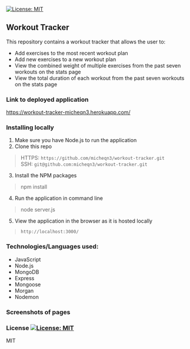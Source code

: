 [![License: MIT](https://img.shields.io/badge/License-MIT-yellow.svg)](https://opensource.org/licenses/MIT)
## Workout Tracker

This repository contains a workout tracker that allows the user to:

- Add exercises to the most recent workout plan
- Add new exercises to a new workout plan
- View the combined weight of multiple exercises from the past seven workouts on the stats page
- View the total duration of each workout from the past seven workouts on the stats page

### Link to deployed application

https://workout-tracker-micheqn3.herokuapp.com/

### Installing locally

1. Make sure you have Node.js to run the application
2. Clone this repo
> HTTPS: `https://github.com/micheqn3/workout-tracker.git` <br>
> SSH: `git@github.com:micheqn3/workout-tracker.git`
3. Install the NPM packages
> npm install
4. Run the application in command line 
> node server.js
5. View the application in the browser as it is hosted locally
> `http://localhost:3000/`

### Technologies/Languages used: 

  - JavaScript
  - Node.js
  - MongoDB
  - Express
  - Mongoose
  - Morgan 
  - Nodemon

### Screenshots of pages

### License [![License: MIT](https://img.shields.io/badge/License-MIT-yellow.svg)](https://opensource.org/licenses/MIT)

MIT
